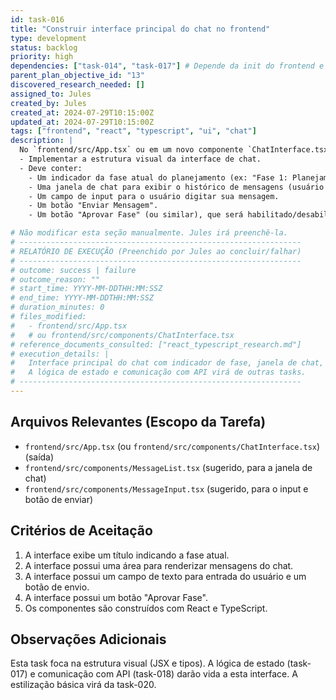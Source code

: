 ```yaml
---
id: task-016
title: "Construir interface principal do chat no frontend"
type: development
status: backlog
priority: high
dependencies: ["task-014", "task-017"] # Depende da init do frontend e do gerenciamento de estado
parent_plan_objective_id: "13"
discovered_research_needed: []
assigned_to: Jules
created_by: Jules
created_at: 2024-07-29T10:15:00Z
updated_at: 2024-07-29T10:15:00Z
tags: ["frontend", "react", "typescript", "ui", "chat"]
description: |
  No `frontend/src/App.tsx` ou em um novo componente `ChatInterface.tsx`:
  - Implementar a estrutura visual da interface de chat.
  - Deve conter:
    - Um indicador da fase atual do planejamento (ex: "Fase 1: Planejamento de Alto Nível").
    - Uma janela de chat para exibir o histórico de mensagens (usuário e IA).
    - Um campo de input para o usuário digitar sua mensagem.
    - Um botão "Enviar Mensagem".
    - Um botão "Aprovar Fase" (ou similar), que será habilitado/desabilitado pelo estado gerenciado na task-017.

# Não modificar esta seção manualmente. Jules irá preenchê-la.
# ---------------------------------------------------------------
# RELATÓRIO DE EXECUÇÃO (Preenchido por Jules ao concluir/falhar)
# ---------------------------------------------------------------
# outcome: success | failure
# outcome_reason: ""
# start_time: YYYY-MM-DDTHH:MM:SSZ
# end_time: YYYY-MM-DDTHH:MM:SSZ
# duration_minutes: 0
# files_modified:
#   - frontend/src/App.tsx
#   # ou frontend/src/components/ChatInterface.tsx
# reference_documents_consulted: ["react_typescript_research.md"]
# execution_details: |
#   Interface principal do chat com indicador de fase, janela de chat, input e botões criada.
#   A lógica de estado e comunicação com API virá de outras tasks.
# ---------------------------------------------------------------
---
```


## Arquivos Relevantes (Escopo da Tarefa)
* `frontend/src/App.tsx` (ou `frontend/src/components/ChatInterface.tsx`) (saída)
* `frontend/src/components/MessageList.tsx` (sugerido, para a janela de chat)
* `frontend/src/components/MessageInput.tsx` (sugerido, para o input e botão de enviar)

## Critérios de Aceitação
1. A interface exibe um título indicando a fase atual.
2. A interface possui uma área para renderizar mensagens do chat.
3. A interface possui um campo de texto para entrada do usuário e um botão de envio.
4. A interface possui um botão "Aprovar Fase".
5. Os componentes são construídos com React e TypeScript.

## Observações Adicionais
Esta task foca na estrutura visual (JSX e tipos). A lógica de estado (task-017) e comunicação com API (task-018) darão vida a esta interface. A estilização básica virá da task-020.
